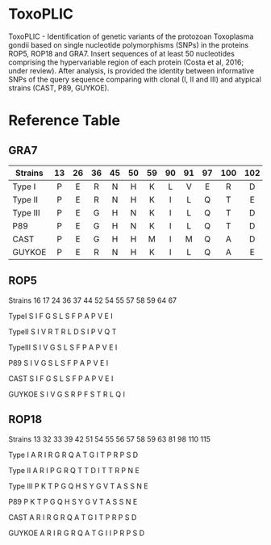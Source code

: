 # ToxoPLIC
ToxoPLIC - Identification of genetic variants of the protozoan Toxoplasma gondii based on single nucleotide polymorphisms (SNPs) in the proteins ROP5, ROP18 and GRA7. Insert sequences of at least 50 nucleotides comprising the hypervariable region of each protein (Costa et al, 2016; under review). After analysis, is provided the identity between informative SNPs of the query sequence comparing with clonal (I, II and III) and atypical strains (CAST, P89, GUYKOE).

#   Reference Table

  ## GRA7



  | Strains  | 13  | 26  |  36 |  45 | 50  |  59 |  90 |  91 |  97 | 100 | 102 | 106 | 108 | 112 | 115 | 124 | 127 | 129 | 131 | 132 |
  | -------- |:---:|:---:|:---:|:---:|:---:|:---:|:---:|:---:|:---:|:---:|:---:|:---:|:---:|:---:|:---:|:---:|:---:|:---:|:---:| ---:|
  | Type I   | P   | E   | R   | N   | H   | K   | L   | V   | E   | R   | D   | T   | G   | G   | L   | A   | L   | M   | L   | T   |
  | Type II  | P   | E   | R   | N   | H   | K   | I   | L   | Q   | T   | E   | T   | G   | S   | L   | A   | L   | M   | L   | T   |
  | Type III | P   | E   | G   | H   | N   | K   | I   | L   | Q   | T   | D   | S   | G   | S   | I   | A   | L   | L   | I   | K   |
  | P89      | P   | E   | G   | H   | N   | K   | I   | L   | Q   | T   | D   | S   | G   | S   | I   | V   | L   | L   | I   | K   |
  | CAST     | P   | E   | G   | H   | H   | M   | I   | M   | Q   | A   | D   | T   | G   | N   | L   | V   | L   | L   | I   | K   |
  | GUYKOE   | P   | E   | R   | N   | H   | K   | I   | L   | Q   | A   | E   | T   | S   | N   | L   | A   | L   | M   | L   | T   |



  ## ROP5

  Strains     16    17    24    36   37    44    52    54   55   57   58    59    64    67

  TypeI       S     I     F     G    S     L     S     F    P    A     P    V     E     I

  TypeII      S     I     V     R    T     R     L     D    S    I     P    V     Q     T

  TypeIII     S     I     V     G    S     L     S     F    P    A     P    V     E     I

  P89         S     I     V     G    S     L     S     F    P    A     P    V     E     I

  CAST        S     I     F     G    S     L     S     F    P    A     P    V     E     I

  GUYKOE      S     I     V     G    S     R     P     F    S    T     R    L     Q     I

    
  ## ROP18

  Strains     13   32    33    39    42   51   54    55   56   57   58    59   63    81    98    110  115

  Type I      A    R     I     R     G    R    Q     A    T    G    I     T    P     R     P     S    D

  Type II     A    R     I     P     G    R    Q     T    T    D    I     T    T     R     P     N    E

  Type III    P    K     T     P     G    Q    H     S    Y    G    V     T    A     S     S     N    E

  P89         P    K     T     P     G    Q    H     S    Y    G    V     T    A     S     S     N    E

  CAST        A    R     I     R     G    R    Q     A    T    G    I     T    P     R     P     S    D

  GUYKOE      A    R     I     R     G    R    Q     A    T    G    I     I    P     R     P     S    D

